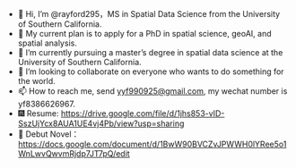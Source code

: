 - 👋 Hi, I’m @rayford295，MS in Spatial Data Science from the University of Southern California.
- 📖 My current plan is to apply for a PhD in spatial science, geoAI, and spatial analysis. 
- 🌱 I’m currently pursuing a master’s degree in spatial data science at the University of Southern California.
- 💞️ I’m looking to collaborate on everyone who wants to do something for the world.
- 📫 How to reach me, send yyf990925@gmail.com, my wechat number is yf8386626967.
- 🎆 Resume: https://drive.google.com/file/d/1jhs853-vID-SszUjYcx8AUA1UE4vj4Pb/view?usp=sharing
- 🎰 Debut Novel：https://docs.google.com/document/d/1BwW90BVCZvJPWWH0lYRee5o1WnLwvQwvmRjdp7JT7pQ/edit




<!---
rayford295/rayford295 is a ✨ special ✨ repository because its `README.md` (this file) appears on your GitHub profile.
You can click the Preview link to take a look at your changes.
--->
